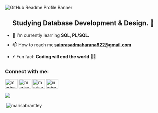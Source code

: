 ![GitHub Readme Profile Banner](https://1.bp.blogspot.com/-kam0Ed9R3ZQ/YLN4l2mVSbI/AAAAAAAAAa0/ZnL-xb8N6GcJTWE3Jb9ntHKaew_SEW92gCLcBGAsYHQ/s320/WhatsApp%2BImage%2B2021-05-30%2Bat%2B5.04.34%2BPM.jpeg)
<h2 align="center">Studying Database Development & Design. 🦄</h2>


- 🌱 I’m currently learning **SQL, PL/SQL.**

- 📫 How to reach me **saiprasadmaharana822@gmail.com**

- ⚡ Fun fact: **Coding will end the world 🤙🏻**

<h3 align="left">Connect with me:</h3>
<p align="left">
<a href="https://codepen.io/saiprasadmaharana" target="blank"><img align="center" src="https://cdn.jsdelivr.net/npm/simple-icons@3.0.1/icons/codepen.svg" alt="marisab" height="30" width="40" /></a>
<a href="https://twitter.com/saiprasadindia" target="blank"><img align="center" src="https://cdn.jsdelivr.net/npm/simple-icons@3.0.1/icons/twitter.svg" alt="marisabrantley" height="30" width="40" /></a>
<a href="https://www.facebook.com/saiprasad.maharana.16" target="blank"><img align="center" src="https://cdn.jsdelivr.net/npm/simple-icons@3.0.1/icons/facebook.svg" alt="marisa.marlowbrantley" height="30" width="40" /></a>
<a href="https://instagram.com/iamprasadsai" target="blank"><img align="center" src="https://cdn.jsdelivr.net/npm/simple-icons@3.0.1/icons/instagram.svg" alt="marisab_oc" height="30" width="40" /></a>
</p>

![](https://komarev.com/ghpvc/?username=saiprasadmaharana&color=ffb6c1)

<p>&nbsp;<img align="center" src="https://github-readme-stats.vercel.app/api?username=saiprasadmaharana&show_icons=true&locale=en" alt="marisabrantley" /></p>

